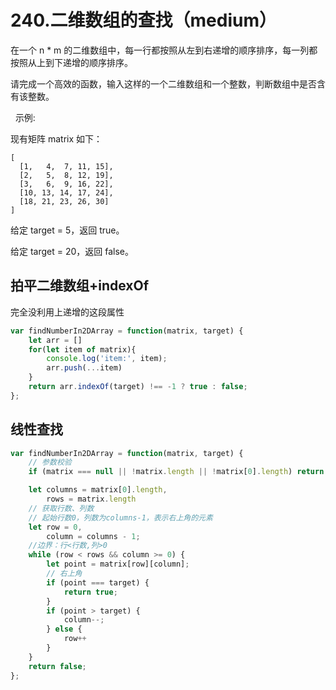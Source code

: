 # 240.二维数组的查找（medium）

在一个 n * m 的二维数组中，每一行都按照从左到右递增的顺序排序，每一列都按照从上到下递增的顺序排序。

请完成一个高效的函数，输入这样的一个二维数组和一个整数，判断数组中是否含有该整数。

 
示例:

现有矩阵 matrix 如下：

```
[
  [1,   4,  7, 11, 15],
  [2,   5,  8, 12, 19],
  [3,   6,  9, 16, 22],
  [10, 13, 14, 17, 24],
  [18, 21, 23, 26, 30]
]
```

给定 target = 5，返回 true。

给定 target = 20，返回 false。

## 拍平二维数组+indexOf

完全没利用上递增的这段属性

```js
var findNumberIn2DArray = function(matrix, target) {
    let arr = []
    for(let item of matrix){
        console.log('item:', item);
        arr.push(...item)
    }
    return arr.indexOf(target) !== -1 ? true : false;
};
```

## 线性查找

```js
var findNumberIn2DArray = function(matrix, target) {
    // 参数校验
    if (matrix === null || !matrix.length || !matrix[0].length) return false;

    let columns = matrix[0].length,
        rows = matrix.length
    // 获取行数、列数
    // 起始行数0，列数为columns-1，表示右上角的元素
    let row = 0,
        column = columns - 1;
    //边界：行<行数,列>0
    while (row < rows && column >= 0) {
        let point = matrix[row][column];
        // 右上角
        if (point === target) {
            return true;
        }
        if (point > target) {
            column--;
        } else {
            row++
        }
    }
    return false;
};
```
